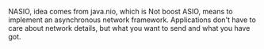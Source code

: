 NASIO, idea comes from java.nio, which is Not boost ASIO, means to implement an asynchronous network framework.
Applications don't have to care about network details, but what you want to send and what you have got.
